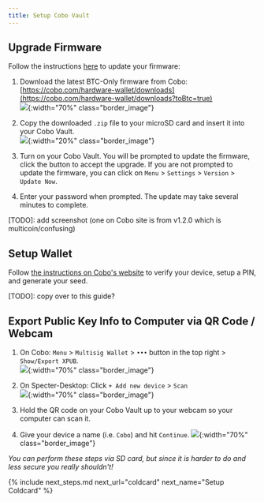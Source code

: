 ```yaml
---
title: Setup Cobo Vault
---
```


## Upgrade Firmware
Follow the instructions [here](https://support.cobo.com/hc/en-us/articles/360046064053-Upgrading-Firmware) to update your firmware:

1. Download the latest BTC-Only firmware from Cobo:  
[https://cobo.com/hardware-wallet/downloads](https://cobo.com/hardware-wallet/downloads?toBtc=true)  
![](/assets/img/setup-cobo-download-firmware.png){:width="70%" class="border_image"}

1. Copy the downloaded `.zip` file to your microSD card and insert it into your Cobo Vault.  
![](/assets/img/setup-cobo-insert-sd.png){:width="20%" class="border_image"}

1. Turn on your Cobo Vault.
You will be prompted to update the firmware, click the button to accept the upgrade.
If you are not prompted to update the firmware, you can click on `Menu` > `Settings` > `Version` > `Update Now`.

1. Enter your password when prompted. The update may take several minutes to complete.

[TODO]: add screenshot (one on Cobo site is from v1.2.0 which is multicoin/confusing)

## Setup Wallet
Follow [the instructions on Cobo's website](https://support.cobo.com/hc/en-us/articles/360045490014-Getting-started-in-5-steps) to verify your device, setup a PIN, and generate your seed.

[TODO]: copy over to this guide?

## Export Public Key Info to Computer via QR Code / Webcam
1. On Cobo: `Menu` > `Multisig Wallet` > `•••` button in the top right > `Show/Export XPUB`.  
![](/assets/img/setup-cobo-export-pubkey.jpg){:width="70%" class="border_image"}

1. On Specter-Desktop: Click `+ Add new device` > `Scan`  
![](/assets/img/setup-cobo-specter-scan.jpg){:width="70%" class="border_image"}

1. Hold the QR code on your Cobo Vault up to your webcam so your computer can scan it.

1. Give your device a name (i.e. `Cobo`) and hit `Continue`.
![](/assets/img/setup-cobo-specter-scanned.jpg){:width="70%" class="border_image"}

_You can perform these steps via SD card, but since it is harder to do and less secure you really shouldn't!_


{% include next_steps.md next_url="coldcard" next_name="Setup Coldcard" %}
